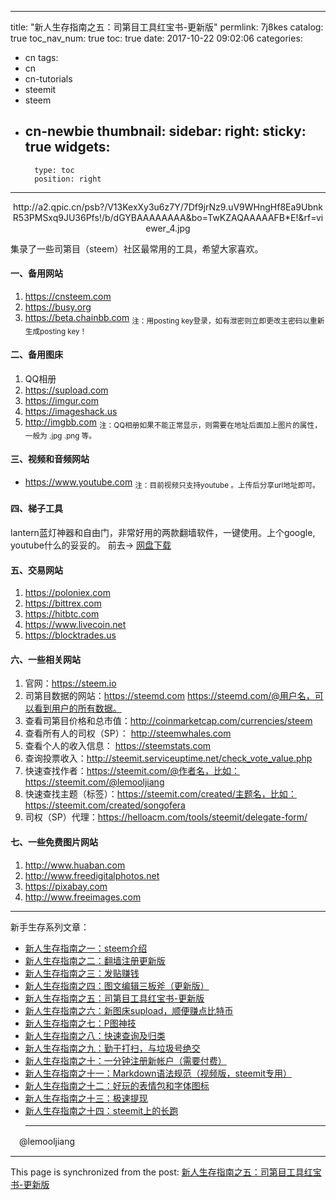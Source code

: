
---
title: "新人生存指南之五：司第目工具红宝书-更新版"
permlink: 7j8kes
catalog: true
toc_nav_num: true
toc: true
date: 2017-10-22 09:02:06
categories:
- cn
tags:
- cn
- cn-tutorials
- steemit
- steem
- cn-newbie
thumbnail: 
sidebar:
    right:
        sticky: true
widgets:
    -
        type: toc
        position: right
---


<center>http://a2.qpic.cn/psb?/V13KexXy3u6z7Y/7Df9jrNz9.uV9WHngHf8Ea9UbnkR53PMSxq9JU36Pfs!/b/dGYBAAAAAAAA&bo=TwKZAQAAAAAFB*E!&rf=viewer_4.jpg  </center>

集录了一些司第目（steem）社区最常用的工具，希望大家喜欢。

#### 一、备用网站
1. https://cnsteem.com
2. https://busy.org
3. https://beta.chainbb.com
<sub>注：用posting key登录，如有泄密则立即更改主密码以重新生成posting key！</sub>

#### 二、备用图床
1. QQ相册
2. https://supload.com
3. https://imgur.com
4. https://imageshack.us
5. http://imgbb.com
<sub>注：QQ相册如果不能正常显示，则需要在地址后面加上图片的属性，一般为 .jpg  .png 等。</sub>

#### 三、视频和音频网站
* https://www.youtube.com
<sub>注：目前视频只支持youtube 。上传后分享url地址即可。</sub>

#### 四、梯子工具
lantern蓝灯神器和自由门，非常好用的两款翻墙软件，一键使用。上个google, youtube什么的妥妥的。
前去-> [网盘下载](http://pan.baidu.com/s/1pLrVoSV)

#### 五、交易网站
1. https://poloniex.com
2. https://bittrex.com
3. https://hitbtc.com
4. https://www.livecoin.net
5. https://blocktrades.us

#### 六、一些相关网站
1. 官网：https://steem.io
2. 司第目数据的网站：https://steemd.com
https://steemd.com/@用户名，可以看到用户的所有数据。
3. 查看司第目价格和总市值：http://coinmarketcap.com/currencies/steem
4. 查看所有人的司权（SP）： http://steemwhales.com
5. 查看个人的收入信息：  https://steemstats.com
6. 查询投票收入：http://steemit.serviceuptime.net/check_vote_value.php
7. 快速查找作者：https://steemit.com/@作者名，比如：https://steemit.com/@lemooljiang
8. 快速查找主题（标签）：https://steemit.com/created/主题名，比如：https://steemit.com/created/songofera
9. 司权（SP）代理：https://helloacm.com/tools/steemit/delegate-form/

#### 七、一些免费图片网站
1.  http://www.huaban.com 
2. http://www.freedigitalphotos.net
3. https://pixabay.com
4. http://www.freeimages.com


****
新手生存系列文章：
* [新人生存指南之一：steem介绍](https://steemit.com/steemit/@lemooljiang/3f5j36-steem)
* [新人生存指南之二：翻墙注册更新版 ]( https://steemit.com/cn/@lemooljiang/4xxuhj)
* [新人生存指南之三：发贴赚钱]( https://steemit.com/steemit/@lemooljiang/4kkmhd)
* [新人生存指南之四：图文编辑三板斧（更新版）]( https://steemit.com/cn/@lemooljiang/4mddsq)
* [新人生存指南之五：司第目工具红宝书-更新版](https://steemit.com/cn/@lemooljiang/7j8kes)
* [新人生存指南之六：新图床supload，顺便赚点比特币](https://steemit.com/cn/@lemooljiang/supload)
* [新人生存指南之七：P图神技](https://steemit.com/cn/@lemooljiang/p)
* [新人生存指南之八：快速查询及归类](https://steemit.com/cn/@lemooljiang/3xem6o)
* [新人生存指南之九：勤于打扫，与垃圾号绝交](https://steemit.com/cn/@lemooljiang/3s29oy)
* [新人生存指南之十：一分钟注册新帐户（需要付费）](https://steemit.com/cn/@lemooljiang/6hgzux)
* [新人生存指南之十一：Markdown语法规范（视频版，steemit专用）]( https://steemit.com/cn/@lemooljiang/markdown-steemit)
* [新人生存指南之十二：好玩的表情包和字体图标](https://steemit.com/cn/@lemooljiang/4rxtdx)
* [新人生存指南之十三：极速提现](https://steemit.com/cn/@lemooljiang/km1n4)
* [新人生存指南之十四：steemit上的长跑]( https://steemit.com/cn/@lemooljiang/6jrje-steemit)
  ****
　@lemooljiang

- - -

This page is synchronized from the post: [新人生存指南之五：司第目工具红宝书-更新版](https://steemit.com/@lemooljiang/7j8kes)

